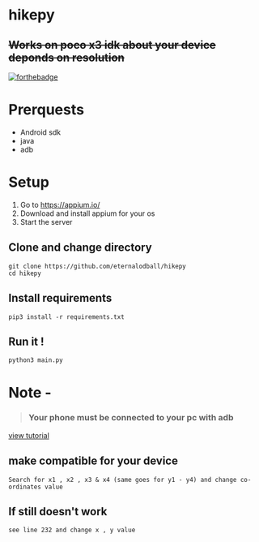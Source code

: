 # hikepy
## <del> Works on poco x3 idk about your device deponds on resolution </del> </br>
[![forthebadge](https://forthebadge.com/images/badges/built-for-android.svg)](https://forthebadge.com)


# Prerquests

* Android sdk
* java
* adb

# Setup

1. Go to https://appium.io/
2. Download and install appium for your os
3. Start the server

## Clone and change directory

```
git clone https://github.com/eternalodball/hikepy
cd hikepy
```

## Install requirements
```
pip3 install -r requirements.txt
```
## Run it !

```
python3 main.py
```
# Note -
>### Your phone must be connected to your pc with adb
[view tutorial](https://youtu.be/7NsfjRDn0Bc)

## make compatible for your device
```
Search for x1 , x2 , x3 & x4 (same goes for y1 - y4) and change co-ordinates value
```
## If still doesn't work
```
see line 232 and change x , y value
```
